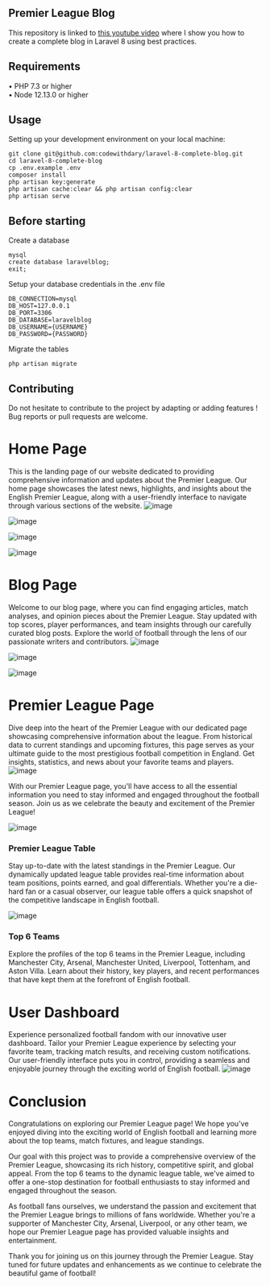 ## Premier League Blog

This repository is linked to [this youtube video](https://www.youtube.com/watch?v=HKJDLXsTr8A&t=4710s) where I show you how to create a complete blog in Laravel 8 using best practices.

## Requirements
•	PHP 7.3 or higher <br>
•	Node 12.13.0 or higher <br>

## Usage <br>
Setting up your development environment on your local machine: <br>
```
git clone git@github.com:codewithdary/laravel-8-complete-blog.git
cd laravel-8-complete-blog
cp .env.example .env
composer install
php artisan key:generate
php artisan cache:clear && php artisan config:clear
php artisan serve
```

## Before starting <br>
Create a database <br>
```
mysql
create database laravelblog;
exit;
```

Setup your database credentials in the .env file <br>
```
DB_CONNECTION=mysql
DB_HOST=127.0.0.1
DB_PORT=3306
DB_DATABASE=laravelblog
DB_USERNAME={USERNAME}
DB_PASSWORD={PASSWORD}
```

Migrate the tables
```
php artisan migrate
```

## Contributing
Do not hesitate to contribute to the project by adapting or adding features ! Bug reports or pull requests are welcome.

# Home Page

This is the landing page of our website dedicated to providing comprehensive information and updates about the Premier League. Our home page showcases the latest news, highlights, and insights about the English Premier League, along with a user-friendly interface to navigate through various sections of the website.
![image](https://github.com/MichaelAtagamen/myblog/assets/145561375/2c0c64b6-946a-4b3c-b0a4-142f79cfa8c6)

![image](https://github.com/MichaelAtagamen/myblog/assets/145561375/2a5ce361-d5fc-41f6-883c-c0125751b5f6)

![image](https://github.com/MichaelAtagamen/myblog/assets/145561375/cf4d7b91-5d02-4170-983d-412ac72723a6)

![image](https://github.com/MichaelAtagamen/myblog/assets/145561375/b602f5d5-e26c-40f4-9786-eb79a59e97c0)

# Blog Page

Welcome to our blog page, where you can find engaging articles, match analyses, and opinion pieces about the Premier League. Stay updated with top scores, player performances, and team insights through our carefully curated blog posts. Explore the world of football through the lens of our passionate writers and contributors.
![image](https://github.com/MichaelAtagamen/myblog/assets/145561375/aa5c0119-7560-42be-8b58-2f448b42c369)

![image](https://github.com/MichaelAtagamen/myblog/assets/145561375/4e4291b6-24f1-41b0-be47-2bf2cf279a84)

![image](https://github.com/MichaelAtagamen/myblog/assets/145561375/576e6ca0-01ad-4a51-99d2-993bb1910cf7)

# Premier League Page

Dive deep into the heart of the Premier League with our dedicated page showcasing comprehensive information about the league. From historical data to current standings and upcoming fixtures, this page serves as your ultimate guide to the most prestigious football competition in England. Get insights, statistics, and news about your favorite teams and players.
![image](https://github.com/MichaelAtagamen/myblog/assets/145561375/127e98f8-6506-464e-ad09-61a89bc2a7e7)

With our Premier League page, you'll have access to all the essential information you need to stay informed and engaged throughout the football season. Join us as we celebrate the beauty and excitement of the Premier League!


![image](https://github.com/MichaelAtagamen/myblog/assets/145561375/263e4238-49e9-4eb1-bf6f-93410598c78e)
### Premier League Table
Stay up-to-date with the latest standings in the Premier League. Our dynamically updated league table provides real-time information about team positions, points earned, and goal differentials. Whether you're a die-hard fan or a casual observer, our league table offers a quick snapshot of the competitive landscape in English football.


![image](https://github.com/MichaelAtagamen/myblog/assets/145561375/7c0ee55b-d62f-4a68-940a-ade900d06baf)
### Top 6 Teams
Explore the profiles of the top 6 teams in the Premier League, including Manchester City, Arsenal, Manchester United, Liverpool, Tottenham, and Aston Villa. Learn about their history, key players, and recent performances that have kept them at the forefront of English football.


# User Dashboard

Experience personalized football fandom with our innovative user dashboard. Tailor your Premier League experience by selecting your favorite team, tracking match results, and receiving custom notifications. Our user-friendly interface puts you in control, providing a seamless and enjoyable journey through the exciting world of English football.
![image](https://github.com/MichaelAtagamen/myblog/assets/145561375/b46f5a16-06c1-4147-aa1f-58b86809a224)

# Conclusion

Congratulations on exploring our Premier League page! We hope you've enjoyed diving into the exciting world of English football and learning more about the top teams, match fixtures, and league standings.

Our goal with this project was to provide a comprehensive overview of the Premier League, showcasing its rich history, competitive spirit, and global appeal. From the top 6 teams to the dynamic league table, we've aimed to offer a one-stop destination for football enthusiasts to stay informed and engaged throughout the season.

As football fans ourselves, we understand the passion and excitement that the Premier League brings to millions of fans worldwide. Whether you're a supporter of Manchester City, Arsenal, Liverpool, or any other team, we hope our Premier League page has provided valuable insights and entertainment.

Thank you for joining us on this journey through the Premier League. Stay tuned for future updates and enhancements as we continue to celebrate the beautiful game of football!










